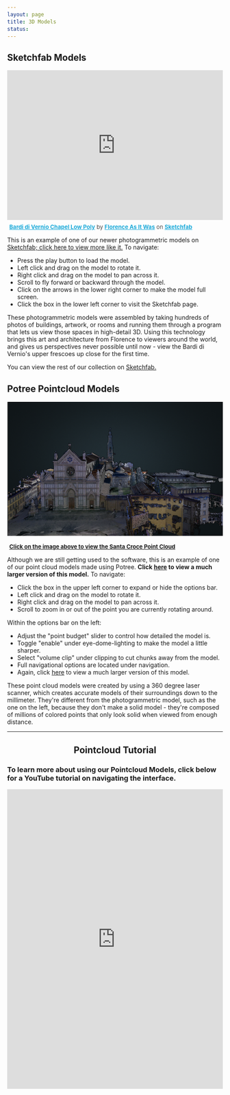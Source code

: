 ```yaml
---
layout: page
title: 3D Models
status:
---
```


<section>
    <div class="row methodology">
        <div class="col">
            <article>
                <h2>Sketchfab Models</h2>
                <div class="sketchfab-embed-wrapper">
                    <iframe title="A 3D model" width="100%" height="350" src="https://sketchfab.com/models/fa12a39bd6494f55806d143d9d594d08/embed" frameborder="0" allow="autoplay; fullscreen; vr" mozallowfullscreen="true" webkitallowfullscreen="true"></iframe>

<p style="font-size: 13px; font-weight: normal; margin: 5px; color: #4A4A4A;">
                        <a href="https://sketchfab.com/3d-models/bardi-di-vernio-chapel-low-poly-fa12a39bd6494f55806d143d9d594d08?utm_medium=embed&amp;utm_source=website&amp;utm_campaign=share-popup" target="blank" style="font-weight: bold; color: #1CAAD9;">Bardi di Vernio Chapel Low Poly</a>
                        by <a href="https://sketchfab.com/FLAW?utm_medium=embed&amp;utm_source=website&amp;utm_campaign=share-popup" target="blank" style="font-weight: bold; color: #1CAAD9;">Florence As It Was</a>
                        on <a href="https://sketchfab.com?utm_medium=embed&amp;utm_source=website&amp;utm_campaign=share-popup" target="blank" style="font-weight: bold; color: #1CAAD9;">Sketchfab</a>
                    </p>
                </div>
                <p>This is an example of one of our newer photogrammetric models on <a href="https://sketchfab.com/FLAW?utm_medium=embed&amp;utm_source=website&amp;utm_campaign=share-popup" target="blank">Sketchfab; click here to view more like it.</a> To navigate:</p>
                <ul>
                    <li>Press the play button to load the model.</li>
                    <li>Left click and drag on the model to rotate it.</li>
                    <li>Right click and drag on the model to pan across it.</li>
                    <li>Scroll to fly forward or backward through the model.</li>
                    <li>Click on the arrows in the lower right corner to make the model full screen.</li>
                    <li>Click the box in the lower left corner to visit the Sketchfab page.</li>
                </ul>
                <p>These photogrammetric models were assembled by taking hundreds of photos of buildings, artwork, or rooms and running them through a program that lets us view those spaces in high-detail 3D. Using this technology brings this art and architecture from Florence to viewers around the world, and gives us perspectives never possible until now - view the Bardi di Vernio's upper frescoes up close for the first time.</p>
                <p>You can view the rest of our collection on <a href="https://sketchfab.com/FLAW?utm_medium=embed&amp;utm_source=website&amp;utm_campaign=share-popup" target="blank">Sketchfab.</a></p>
            </article>
        </div>
        <div class="col">
            <article>
                <h2>Potree Pointcloud Models</h2>
                <p>
                    <a href="https://3d.wlu.edu/v21/pages/SCroce/SCroce.html" title="Redirect to Santa Croce Model">
                        <img class="image fit arch" src="/assets/images/santa-croce-3d-page.png" alt="Santa Croce Model">
                    </a>
                </p>
                <p style="font-size: 13px; font-weight: normal; margin: 5px;">
                    <a href="https://3d.wlu.edu/v21/pages/SCroce/SCroce.html" style="font-weight: bold;">Click on the image above to view the Santa Croce Point Cloud</a>
                </p>
                <p>Although we are still getting used to the software, this is an example of one of our point cloud models made using Potree. <b>Click <a href="https://3d.wlu.edu/v21/pages/SCroce/SCroce.html" target="blank">here</a> to view a much larger version of this model.</b> To navigate:</p>
                <ul>
                    <li>Click the box in the upper left corner to expand or hide the options bar.</li>
                    <li>Left click and drag on the model to rotate it.</li>
                    <li>Right click and drag on the model to pan across it.</li>
                    <li>Scroll to zoom in or out of the point you are currently rotating around.</li>
                </ul>
                <p>Within the options bar on the left:</p>
                <ul>
                    <li>Adjust the "point budget" slider to control how detailed the model is.</li>
                    <li>Toggle "enable" under eye-dome-lighting to make the model a little sharper.</li>
                    <li>Select "volume clip" under clipping to cut chunks away from the model.</li>
                    <li>Full navigational options are located under navigation.</li>
                    <li>Again, click <a href="https://3d.wlu.edu/v21/pages/SCroce/SCroce.html" target="blank">here</a> to view a much larger version of this model.</li>
                </ul>    
                <p>These point cloud models were created by using a 360 degree laser scanner, which creates accurate models of their surroundings down to the millimeter. They're different from the photogrammetric model, such as the one on the left, because they don't make a solid model - they're composed of millions of colored points that only look solid when viewed from enough distance.</p>
            </article>
        </div>
    </div>
    <hr>
    <section>
        <article>
            <h2 style="text-align:center;">Pointcloud Tutorial</h2>
            <h3>To learn more about using our Pointcloud Models, click below for a YouTube tutorial on navigating the interface.</h3>
            <iframe width="100%" height="700" src="https://www.youtube.com/embed/xWqQ1-G3MvQ" title="YouTube video player" frameborder="0" allow="accelerometer; autoplay; clipboard-write; encrypted-media; gyroscope; picture-in-picture" allowfullscreen=""></iframe>

</article>
</section>
</section>







<!-- <section>
	<div class="row methodology">
		<article>
      <h2>Sketchfab Models</h2>
        <div class="sketchfab-embed-wrapper">
            <iframe title="A 3D model" width="100%" height="350" src="https://sketchfab.com/models/fa12a39bd6494f55806d143d9d594d08/embed" frameborder="0" allow="autoplay; fullscreen; vr" mozallowfullscreen="true" webkitallowfullscreen="true"></iframe>

<p style="font-size: 13px; font-weight: normal; margin: 5px; color: #4A4A4A;">
            <a href="https://sketchfab.com/3d-models/bardi-di-vernio-chapel-low-poly-fa12a39bd6494f55806d143d9d594d08?utm_medium=embed&utm_source=website&utm_campaign=share-popup" target="blank" style="font-weight: bold; color: #1CAAD9;">Bardi di Vernio Chapel Low Poly</a>
            by <a href="https://sketchfab.com/FLAW?utm_medium=embed&utm_source=website&utm_campaign=share-popup" target="blank" style="font-weight: bold; color: #1CAAD9;">Florence As It Was</a>
            on <a href="https://sketchfab.com?utm_medium=embed&utm_source=website&utm_campaign=share-popup" target="blank" style="font-weight: bold; color: #1CAAD9;">Sketchfab</a>
        </p>
        </div>
			<p>This is an example of one of our newer photogrammetric models on <a href="https://sketchfab.com/FLAW?utm_medium=embed&utm_source=website&utm_campaign=share-popup" target="blank">Sketchfab; click here to view more like it.</a> To navigate:</p>
			<ul>
				<li>Press the play button to load the model.</li>
				<li>Left click and drag on the model to rotate it.</li>
				<li>Right click and drag on the model to pan across it.</li>
				<li>Scroll to fly forward or backward through the model.</li>
				<li>Click on the arrows in the lower right corner to make the model full screen.</li>
				<li>Click the box in the lower left corner to visit the Sketchfab page.</li>
			</ul>
			<p>These photogrammetric models were assembled by taking hundreds of photos of buildings, artwork, or rooms and running them through a program that lets us view those spaces in high-detail 3D. Using this technology brings this art and architecture from Florence to viewers around the world, and gives us perspectives never possible until now - view the Bardi di Vernio's upper frescoes up close for the first time.</p>
			<p>You can view the rest of our collection on <a href="https://sketchfab.com/FLAW?utm_medium=embed&utm_source=website&utm_campaign=share-popup" target="blank">Sketchfab.</a></p>
		</article>
<article>
      <h2>Potree Pointcloud Models</h2>
	 <p>
  <a href="https://3d.wlu.edu/v21/pages/S_Croce_v20.html" title="Redirect to Santa Croce Model">
    <img class="image fit arch"  src="/assets/images/santa-croce-3d-page.png" alt="Santa Croce Model" />
  </a>
</p>
  <p style="font-size: 13px; font-weight: normal; margin: 5px;">
              <a href="https://3d.wlu.edu/v21/pages/S_Croce_v20.html" style="font-weight: bold;">Click on the image above to view the Santa Croce Point Cloud</a>
          </p>
			<p>Although we are still getting used to the software, this is an example of one of our point cloud models made using Potree. <b>Click <a href="https://3d.wlu.edu/v21/pages/S_Croce_v20.html" target="blank">here</a> to view a much larger version of this model.</b> To navigate:</p>
			<ul>
				<li>Click the box in the upper left corner to expand or hide the options bar.</li>
				<li>Left click and drag on the model to rotate it.</li>
				<li>Right click and drag on the model to pan across it.</li>
				<li>Scroll to zoom in or out of the point you are currently rotating around.</li>
			</ul>
			<p>Within the options bar on the left:</p>
			<ul>
				<li>Adjust the "point budget" slider to control how detailed the model is.</li>
				<li>Toggle "enable" under eye-dome-lighting to make the model a little sharper.</li>
				<li>Select "volume clip" under clipping to cut chunks away from the model.</li>
				<li>Full navigational options are located under navigation.</li>
				<li>Again, click <a href="https://3d.wlu.edu/v21/pages/S_Croce_v20.html" target="blank">here</a> to view a much larger version of this model.</li>
			</ul>	
		<p>These point cloud models were created by using a 360 degree laser scanner, which creates accurate models of their surroundings down to the millimeter. They're different from the photogrammetric model, such as the one on the left, because they don't make a solid model - they're composed of millions of colored points that only look solid when viewed from enough distance.</p>
			<p>You can view the rest of our growing collection <a href="http://3d.wlu.edu/model/" target="blank">here.</a></p>
</article>
  </div>
	<hr>
<div>				
<section>
	<article>
     <h2 style="text-align:center;">Pointcloud Tutorial</h2>
			<h3>To learn more about using our Pointcloud Models, click below for a YouTube tutorial on navigating the interface.</h3>
		<iframe width="100%" height="700" src="https://www.youtube.com/embed/xWqQ1-G3MvQ" title="YouTube video player" frameborder="0" allow="accelerometer; autoplay; clipboard-write; encrypted-media; gyroscope; picture-in-picture" allowfullscreen></iframe>

</article>
</section>
 </div>
-->